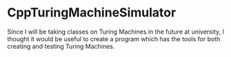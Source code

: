 # CppTuringMachineSimulator
Since I will be taking classes on Turing Machines in the future at university, I thought it would be useful to create a program which has the tools for both creating and testing Turing Machines.
